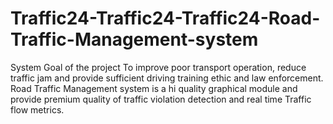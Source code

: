 # Traffic24-Traffic24-Traffic24-Road-Traffic-Management-system
System Goal of the project To improve poor transport operation, reduce traffic jam and provide sufficient driving training ethic and law enforcement. Road Traffic Management system is a hi quality graphical module and provide premium quality of traffic violation detection and real time Traffic flow metrics.
